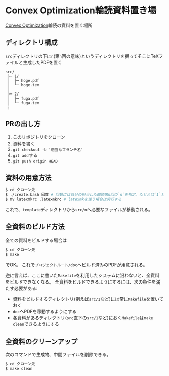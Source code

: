 # Convex Optimization輪読資料置き場
[Convex Optimization](https://web.stanford.edu/~boyd/cvxbook/bv_cvxbook.pdf)輪読の資料を置く場所

## ディレクトリ構成
`src`ディレクトリの下に`n`(第`n`回の意味)というディレクトリを掘ってそこにTeXファイルと生成したPDFを置く
```
src/
 ├─ 1/
 │  ├─ hoge.pdf 
 │  └─ hoge.tex
 │
 ├─ 2/
 │  ├─ fuga.pdf
 │  └─ fuga.tex
 ┆
```

## PRの出し方
1. このリポジトリをクローン
2. 資料を書く
3. `git checkout -b '適当なブランチ名'`
4. `git add`する
5. `git push origin HEAD`

## 資料の用意方法
```bash
$ cd クローン先
$ ./create.bash 回数 # 回数には自分の担当した輪読第n回の`n`を指定。たとえば`1`とか
$ mv latexmkrc .latexmkrc # latexmkを使う場合は実行する
```
これで、`template`ディレクトリから`src/n`へ必要なファイルが移動される。

## 全資料のビルド方法
全ての資料をビルドする場合は
```bash
$ cd クローン先
$ make
```
でOK。
これで`プロジェクトルート/doc`へビルド済みのPDFが用意される。

逆に言えば、ここに書いた`Makefile`を利用したシステムに沿わないと、全資料をビルドできなくなる。
全資料をビルドできるようにするには、次の条件を満たす必要がある:

* 資料をビルドするディレクトリ(例えば`src/1`など)には常に`Makefile`を置いておく
* `doc`へPDFを移動するようにする
* 各資料があるディレクトリ(`src`直下の`src/1`など)におく`Makefile`は`make clean`できるようにする

## 全資料のクリーンアップ
次のコマンドで生成物、中間ファイルを削除できる。
```bash
$ cd クローン先
$ make clean
```
